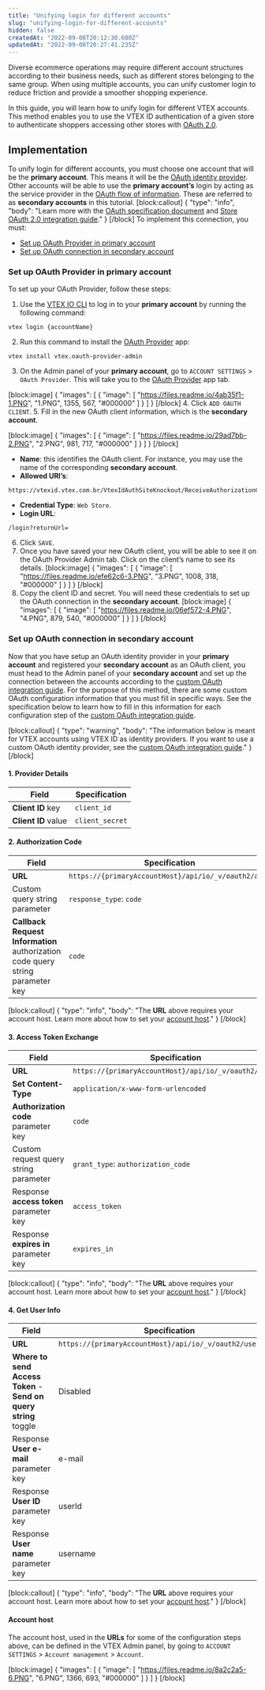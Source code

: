```yaml
---
title: "Unifying login for different accounts"
slug: "unifying-login-for-different-accounts"
hidden: false
createdAt: "2022-09-08T20:12:30.680Z"
updatedAt: "2022-09-08T20:27:41.235Z"
---
```

Diverse ecommerce operations may require different account structures according to their business needs, such as different stores belonging to the same group. When using multiple accounts, you can unify customer login to reduce friction and provide a smoother shopping experience.

In this guide, you will learn how to unify login for different VTEX accounts. This method enables you to use the VTEX ID authentication of a given store to authenticate shoppers accessing other stores with [OAuth 2.0](https://developers.vtex.com/vtex-rest-api/docs/login-integration-guide-webstore-oauth2).

## Implementation

To unify login for different accounts, you must choose one account that will be the **primary account**. This means it will be the [OAuth identity provider](https://developers.vtex.com/vtex-rest-api/docs/login-integration-guide-webstore-oauth2#oauth2). Other accounts will be able to use the **primary account’s** login by acting as the service provider in the [OAuth flow of information](https://developers.vtex.com/vtex-rest-api/docs/login-integration-guide-webstore-oauth2#oauth2). These are referred to as **secondary accounts** in this tutorial.
[block:callout]
{
  "type": "info",
  "body": "Learn more with the [OAuth specification document](https://www.rfc-editor.org/rfc/rfc6749) and [Store OAuth 2.0 integration guide](https://developers.vtex.com/vtex-rest-api/docs/login-integration-guide-webstore-oauth2)."
}
[/block]
To implement this connection, you must:
- [Set up OAuth Provider in primary account](#set-up-oauth-provider-in-primary-account)
- [Set up OAuth connection in secondary account](#set-up-oauth-connection-in-secondary-account)

### Set up OAuth Provider in primary account

To set up your OAuth Provider, follow these steps:

1. Use the [VTEX IO CLI](https://developers.vtex.com/vtex-developer-docs/docs/vtex-io-documentation-vtex-io-cli-installation-and-command-reference) to log in to your **primary account** by running the following command:
```
vtex login {accountName}
```
2. Run this command to install the [OAuth Provider](https://github.com/vtex/oauth-provider) app:
```
vtex install vtex.oauth-provider-admin
```
3. On the Admin panel of your **primary account**, go to `ACCOUNT SETTINGS` > `OAuth Provider`. This will take you to the [OAuth Provider](https://github.com/vtex/oauth-provider) app tab.

[block:image]
{
  "images": [
    {
      "image": [
        "https://files.readme.io/4ab35f1-1.PNG",
        "1.PNG",
        1355,
        567,
        "#000000"
      ]
    }
  ]
}
[/block]
4. Click `ADD OAUTH CLIENT`.
5. Fill in the new OAuth client information, which is the **secondary account**.

[block:image]
{
  "images": [
    {
      "image": [
        "https://files.readme.io/29ad7bb-2.PNG",
        "2.PNG",
        981,
        717,
        "#000000"
      ]
    }
  ]
}
[/block]
- **Name**: this identifies the OAuth client. For instance, you may use the name of the corresponding **secondary account**.
- **Allowed URI’s**:
```
https://vtexid.vtex.com.br/VtexIdAuthSiteKnockout/ReceiveAuthorizationCode.ashx
```
- **Credential Type**: `Web Store`.
- **Login URL**:
```
/login?returnUrl=
```
6. Click `SAVE`.
7. Once you have saved your new OAuth client, you will be able to see it on the OAuth Provider Admin tab. Click on the client’s name to see its details.
[block:image]
{
  "images": [
    {
      "image": [
        "https://files.readme.io/efe62c6-3.PNG",
        "3.PNG",
        1008,
        318,
        "#000000"
      ]
    }
  ]
}
[/block]
8. Copy the client ID and secret. You will need these credentials to set up the OAuth connection in the **secondary account**.
[block:image]
{
  "images": [
    {
      "image": [
        "https://files.readme.io/06ef572-4.PNG",
        "4.PNG",
        879,
        540,
        "#000000"
      ]
    }
  ]
}
[/block]
### Set up OAuth connection in secondary account

Now that you have setup an OAuth identity provider in your **primary account** and registered your **secondary account** as an OAuth client, you must head to the Admin panel of your **secondary account** and set up the connection between the accounts according to the [custom OAuth integration guide](https://developers.vtex.com/vtex-rest-api/docs/login-integration-guide-webstore-oauth2#integration). For the purpose of this method, there are some custom OAuth configuration information that you must fill in specific ways. See the specification below to learn how to fill in this information for each configuration step of the [custom OAuth integration guide](https://developers.vtex.com/vtex-rest-api/docs/login-integration-guide-webstore-oauth2#integration).

[block:callout]
{
  "type": "warning",
  "body": "The information below is meant for VTEX accounts using VTEX ID as identity providers. If you want to use a custom OAuth identity provider, see the  [custom OAuth integration guide](https://developers.vtex.com/vtex-rest-api/docs/login-integration-guide-webstore-oauth2#integration)."
}
[/block]
#### 1. Provider Details

| **Field**           | **Specification** |
|---------------------|-------------------|
| **Client ID** key   | `client_id`       |
| **Client ID** value | `client_secret`   |

#### 2. Authorization Code

| **Field**                                                                      | **Specification**                                    |
|--------------------------------------------------------------------------------|------------------------------------------------------|
| **URL**                                                                        | `https://{primaryAccountHost}/api/io/_v/oauth2/auth` |
| Custom query string parameter                                                  | `response_type`: `code`                              |
| **Callback Request Information** authorization code query string parameter key | `code`                                               |
[block:callout]
{
  "type": "info",
  "body": "The **URL** above requires your account host. Learn more about how to set your [account host](#account-host)."
}
[/block]
#### 3. Access Token Exchange

| **Field**                               | **Specification**                                     |
|-----------------------------------------|-------------------------------------------------------|
| **URL**                                 | `https://{primaryAccountHost}/api/io/_v/oauth2/token` |
| **Set Content-Type**                    | `application/x-www-form-urlencoded`                   |
| **Authorization code** parameter key    | `code`                                                |
| Custom request query string parameter   | `grant_type`: `authorization_code`                    |
| Response **access token** parameter key | `access_token`                                        |
| Response **expires in** parameter key   | `expires_in`                                          |
[block:callout]
{
  "type": "info",
  "body": "The **URL** above requires your account host. Learn more about how to set your [account host](#account-host)."
}
[/block]
#### 4. Get User Info

| **Field**                                                        | **Specification**                                         |
|------------------------------------------------------------------|-----------------------------------------------------------|
| **URL**                                                          | `https://{primaryAccountHost}/api/io/_v/oauth2/userinfo/` |
| **Where to send Access Token** - **Send on query string** toggle | Disabled                                                  |
| Response **User e-mail** parameter key                           | e-mail                                                    |
| Response **User ID** parameter key                               | userId                                                    |
| Response **User name** parameter key                             | username                                                  |
[block:callout]
{
  "type": "info",
  "body": "The **URL** above requires your account host. Learn more about how to set your [account host](#account-host)."
}
[/block]
#### Account host

The account host, used in the **URLs** for some of the configuration steps above, can be defined in the VTEX Admin panel, by going to `ACCOUNT SETTINGS` > `Account management` > `Account`.

[block:image]
{
  "images": [
    {
      "image": [
        "https://files.readme.io/8a2c2a5-6.PNG",
        "6.PNG",
        1366,
        693,
        "#000000"
      ]
    }
  ]
}
[/block]